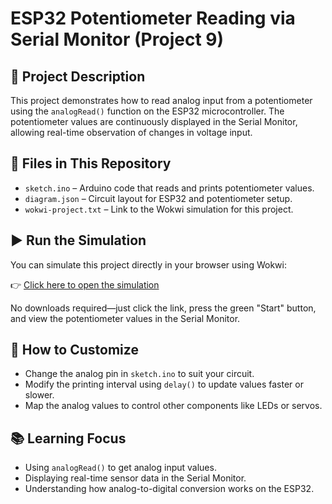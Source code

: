 # ESP32 Potentiometer Reading via Serial Monitor (Project 9)

## 🚦 Project Description

This project demonstrates how to read analog input from a potentiometer using the `analogRead()` function on the ESP32 microcontroller. The potentiometer values are continuously displayed in the Serial Monitor, allowing real-time observation of changes in voltage input.

## 📁 Files in This Repository

- `sketch.ino` – Arduino code that reads and prints potentiometer values.
- `diagram.json` – Circuit layout for ESP32 and potentiometer setup.
- `wokwi-project.txt` – Link to the Wokwi simulation for this project.

## ▶️ Run the Simulation

You can simulate this project directly in your browser using Wokwi:

👉 [Click here to open the simulation](https://wokwi.com/projects/432198713190003713)

No downloads required—just click the link, press the green "Start" button, and view the potentiometer values in the Serial Monitor.

## 🔧 How to Customize

- Change the analog pin in `sketch.ino` to suit your circuit.
- Modify the printing interval using `delay()` to update values faster or slower.
- Map the analog values to control other components like LEDs or servos.

## 📚 Learning Focus

- Using `analogRead()` to get analog input values.
- Displaying real-time sensor data in the Serial Monitor.
- Understanding how analog-to-digital conversion works on the ESP32.

